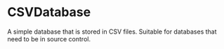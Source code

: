 # CSVDatabase
A simple database that is stored in CSV files. Suitable for databases that need to be in source control.
